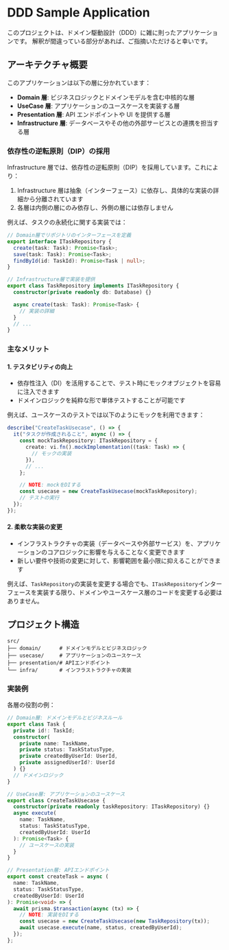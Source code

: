# DDD Sample Application

このプロジェクトは、ドメイン駆動設計（DDD）に雑に則ったアプリケーションです。
解釈が間違っている部分があれば、ご指摘いただけると幸いです。

## アーキテクチャ概要

このアプリケーションは以下の層に分かれています：

- **Domain 層**: ビジネスロジックとドメインモデルを含む中核的な層
- **UseCase 層**: アプリケーションのユースケースを実装する層
- **Presentation 層**: API エンドポイントや UI を提供する層
- **Infrastructure 層**: データベースやその他の外部サービスとの連携を担当する層

### 依存性の逆転原則（DIP）の採用

Infrastructure 層では、依存性の逆転原則（DIP）を採用しています。これにより：

1. Infrastructure 層は抽象（インターフェース）に依存し、具体的な実装の詳細から分離されています
2. 各層は内側の層にのみ依存し、外側の層には依存しません

例えば、タスクの永続化に関する実装では：

```typescript
// Domain層でリポジトリのインターフェースを定義
export interface ITaskRepository {
  create(task: Task): Promise<Task>;
  save(task: Task): Promise<Task>;
  findById(id: TaskId): Promise<Task | null>;
}

// Infrastructure層で実装を提供
export class TaskRepository implements ITaskRepository {
  constructor(private readonly db: Database) {}

  async create(task: Task): Promise<Task> {
    // 実装の詳細
  }
  // ...
}
```

### 主なメリット

#### 1. テスタビリティの向上

- 依存性注入（DI）を活用することで、テスト時にモックオブジェクトを容易に注入できます
- ドメインロジックを純粋な形で単体テストすることが可能です

例えば、ユースケースのテストでは以下のようにモックを利用できます：

```typescript
describe("CreateTaskUsecase", () => {
  it("タスクが作成されること", async () => {
    const mockTaskRepository: ITaskRepository = {
      create: vi.fn().mockImplementation((task: Task) => {
        // モックの実装
      }),
      // ...
    };

    // NOTE: mockをDIする
    const usecase = new CreateTaskUsecase(mockTaskRepository);
    // テストの実行
  });
});
```

#### 2. 柔軟な実装の変更

- インフラストラクチャの実装（データベースや外部サービス）を、アプリケーションのコアロジックに影響を与えることなく変更できます
- 新しい要件や技術の変更に対して、影響範囲を最小限に抑えることができます

例えば、`TaskRepository`の実装を変更する場合でも、`ITaskRepository`インターフェースを実装する限り、ドメインやユースケース層のコードを変更する必要はありません。

## プロジェクト構造

```
src/
├── domain/      # ドメインモデルとビジネスロジック
├── usecase/     # アプリケーションのユースケース
├── presentation/# APIエンドポイント
└── infra/       # インフラストラクチャの実装
```

### 実装例

各層の役割の例：

```typescript
// Domain層: ドメインモデルとビジネスルール
export class Task {
  private id!: TaskId;
  constructor(
    private name: TaskName,
    private status: TaskStatusType,
    private createdByUserId: UserId,
    private assignedUserId?: UserId
  ) {}
  // ドメインロジック
}

// UseCase層: アプリケーションのユースケース
export class CreateTaskUsecase {
  constructor(private readonly taskRepository: ITaskRepository) {}
  async execute(
    name: TaskName,
    status: TaskStatusType,
    createdByUserId: UserId
  ): Promise<Task> {
    // ユースケースの実装
  }
}

// Presentation層: APIエンドポイント
export const createTask = async (
  name: TaskName,
  status: TaskStatusType,
  createdByUserId: UserId
): Promise<void> => {
  await prisma.$transaction(async (tx) => {
    // NOTE: 実装をDIする
    const usecase = new CreateTaskUsecase(new TaskRepository(tx));
    await usecase.execute(name, status, createdByUserId);
  });
};
```
